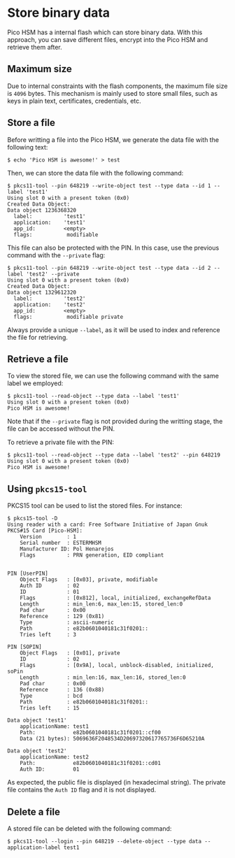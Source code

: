 # Store binary data
Pico HSM has a internal flash which can store binary data. With this approach, you can save different files, encrypt into the Pico HSM and retrieve them after.

## Maximum size
Due to internal constraints with the flash components, the maximum file size is `4096` bytes. This mechanism is mainly used to store small files, such as keys in plain text, certificates, credentials, etc.

## Store a file
Before writting a file into the Pico HSM, we generate the data file with the following text:

```
$ echo 'Pico HSM is awesome!' > test
```

Then, we can store the data file with the following command:

```
$ pkcs11-tool --pin 648219 --write-object test --type data --id 1 --label 'test1'
Using slot 0 with a present token (0x0)
Created Data Object:
Data object 1236368320
  label:          'test1'
  application:    'test1'
  app_id:         <empty>
  flags:           modifiable
```

This file can also be protected with the PIN. In this case, use the previous command with the `--private` flag:

```
$ pkcs11-tool --pin 648219 --write-object test --type data --id 2 --label 'test2' --private
Using slot 0 with a present token (0x0)
Created Data Object:
Data object 1329612320
  label:          'test2'
  application:    'test2'
  app_id:         <empty>
  flags:           modifiable private
```

Always provide a unique `--label`, as it will be used to index and reference the file for retrieving.

## Retrieve a file
To view the stored file, we can use the following command with the same label we employed:

```
$ pkcs11-tool --read-object --type data --label 'test1'
Using slot 0 with a present token (0x0)
Pico HSM is awesome!
```

Note that if the `--private` flag is not provided during the writting stage, the file can be accessed without the PIN.

To retrieve a private file with the PIN:

```
$ pkcs11-tool --read-object --type data --label 'test2' --pin 648219
Using slot 0 with a present token (0x0)
Pico HSM is awesome!
```

## Using `pkcs15-tool`
PKCS15 tool can be used to list the stored files. For instance:

```
$ pkcs15-tool -D
Using reader with a card: Free Software Initiative of Japan Gnuk
PKCS#15 Card [Pico-HSM]:
	Version        : 1
	Serial number  : ESTERMHSM
	Manufacturer ID: Pol Henarejos
	Flags          : PRN generation, EID compliant


PIN [UserPIN]
	Object Flags   : [0x03], private, modifiable
	Auth ID        : 02
	ID             : 01
	Flags          : [0x812], local, initialized, exchangeRefData
	Length         : min_len:6, max_len:15, stored_len:0
	Pad char       : 0x00
	Reference      : 129 (0x81)
	Type           : ascii-numeric
	Path           : e82b0601040181c31f0201::
	Tries left     : 3

PIN [SOPIN]
	Object Flags   : [0x01], private
	ID             : 02
	Flags          : [0x9A], local, unblock-disabled, initialized, soPin
	Length         : min_len:16, max_len:16, stored_len:0
	Pad char       : 0x00
	Reference      : 136 (0x88)
	Type           : bcd
	Path           : e82b0601040181c31f0201::
	Tries left     : 15

Data object 'test1'
	applicationName: test1
	Path:            e82b0601040181c31f0201::cf00
	Data (21 bytes): 5069636F2048534D20697320617765736F6D65210A

Data object 'test2'
	applicationName: test2
	Path:            e82b0601040181c31f0201::cd01
	Auth ID:         01
```

As expected, the public file is displayed (in hexadecimal string). The private file contains the `Auth ID` flag and it is not displayed.

## Delete a file
A stored file can be deleted with the following command:

```
$ pkcs11-tool --login --pin 648219 --delete-object --type data --application-label test1
```


